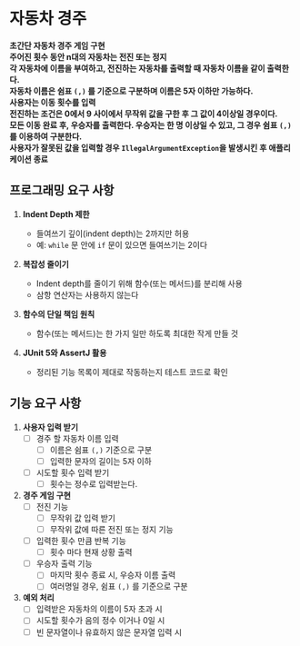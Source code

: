 # 자동차 경주
**초간단 자동차 경주 게임 구현**<br>
**주어진 횟수 동안 n대의 자동차는 전진 또는 정지**<br>
**각 자동차에 이름을 부여하고, 전진하는 자동차를 출력할 때 자동차 이름을 같이 출력한다.**<br>
**자동차 이름은 쉼표 `(,)` 를 기준으로 구분하며 이름은 5자 이하만 가능하다.**<br>
**사용자는 이동 횟수를 입력**<br>
**전진하는 조건은 0에서 9 사이에서 무작위 값을 구한 후 그 값이 4이상일 경우이다.**<br>
**모든 이동 완료 후, 우승자를 출력한다. 우승자는 한 명 이상일 수 있고, 그 경우 쉼표 `(,)` 를 이용하여 구분한다.**<br>
**사용자가 잘못된 값을 입력할 경우 `IllegalArgumentException`을 발생시킨 후 애플리케이션 종료** 

## 프로그래밍 요구 사항

1. **Indent Depth 제한**
    - 들여쓰기 깊이(indent depth)는 2까지만 허용
    - 예: `while` 문 안에 `if` 문이 있으면 들여쓰기는 2이다

2. **복잡성 줄이기**
    - Indent depth를 줄이기 위해 함수(또는 메서드)를 분리해 사용
    - 삼항 연산자는 사용하지 않는다

3. **함수의 단일 책임 원칙**
    - 함수(또는 메서드)는 한 가지 일만 하도록 최대한 작게 만들 것

4. **JUnit 5와 AssertJ 활용**
    - 정리된 기능 목록이 제대로 작동하는지 테스트 코드로 확인

## 기능 요구 사항

1. **사용자 입력 받기**
   - [ ] 경주 할 자동차 이름 입력
     - [ ] 이름은 쉼표 `(,)` 기준으로 구분
     - [ ] 입력한 문자의 길이는 5자 이하
   - [ ] 시도할 횟수 입력 받기
     - [ ] 횟수는 정수로 입력받는다.
2. **경주 게임 구현**
   - [ ] 전진 기능 
     - [ ] 무작위 값 입력 받기
     - [ ] 무작위 값에 따른 전진 또는 정지 기능
   - [ ] 입력한 횟수 만큼 반복 기능 
     - [ ] 횟수 마다 현재 상황 출력
   - [ ] 우승자 출력 기능 
     - [ ] 마지막 횟수 종료 시, 우승자 이름 출력
     - [ ] 여러명일 경우, 쉼표 `(,)` 를 기준으로 구분
3. **예외 처리**
   - [ ] 입력받은 자동차의 이름이 5자 초과 시
   - [ ] 시도할 횟수가 음의 정수 이거나 0일 시
   - [ ] 빈 문자열이나 유효하지 않은 문자열 입력 시